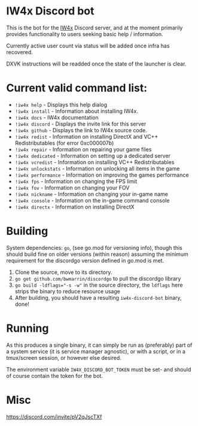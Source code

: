 # IW4x Discord bot

This is the bot for the [IW4x](https://iw4x.io/) Discord server, and at the moment primarily provides functionality to users seeking basic help / information.

Currently active user count via status will be added once infra has recovered.

DXVK instructions will be readded once the state of the launcher is clear.

# Current valid command list:

- `!iw4x help` - Displays this help dialog
- `!iw4x install` - Information about installing IW4x.
- `!iw4x docs` - IW4x documentation
- `!iw4x discord` - Displays the invite link for this server
- `!iw4x github` - Displays the link to IW4x source code.
- `!iw4x redist` - Information on installing DirectX and VC++ Redistributables (for error 0xc000007b)
- `!iw4x repair` - Information on repairing your game files
- `!iw4x dedicated` - Information on setting up a dedicated server
- `!iw4x vcredist` - Information on installing VC++ Redistributables
- `!iw4x unlockstats` - Information on unlocking all items in the game
- `!iw4x performance` - Information on improving the games performance
- `!iw4x fps` - Information on changing the FPS limit
- `!iw4x fov` - Information on changing your FOV
- `!iw4x nickname` - Information on changing your in-game name
- `!iw4x console` - Information on the in-game command console
- `!iw4x directx` - Information on installing DirectX

# Building

System dependencies: `go`, (see go.mod for versioning info), though this should build fine on older versions (within reason) assuming the minimum requirement for the discordgo version defined in go.mod is met. 

1. Clone the source, move to its directory.
2. `go get github.com/bwmarrin/discordgo` to pull the discordgo library
3. `go build -ldflags="-s -w"` in the source directory, the `ldflags` here strips the binary to reduce resource usage
4. After building, you should have a resulting `iw4x-discord-bot` binary, done!

# Running

As this produces a single binary, it can simply be run as (preferably) part of a system service (it is service manager agnostic), or with a script, or in a tmux/screen session, or however else desired.

The environment variable `IW4X_DISCORD_BOT_TOKEN` must be set- and should of course contain the token for the bot.

# Misc

https://discord.com/invite/pV2qJscTXf
